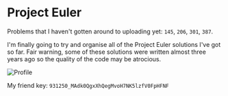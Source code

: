# Project Euler

Problems that I haven't gotten around to uploading yet: `145`, `206`, `301`, `387`.

I'm finally going to try and organise all of the Project Euler solutions I've got so far. Fair warning, some of these solutions were written almost three years ago so the quality of the code may be atrocious.

![Profile](https://projecteuler.net/profile/conormccauley1999.png)

My friend key: `931250_MAdk0QgxXhQegMvoH7NK5lzfV0FpHFNF`
